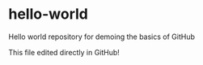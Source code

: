 # hello-world
Hello world repository for demoing the basics of GitHub

This file edited directly in GitHub!
